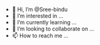 - 👋 Hi, I’m @Sree-bindu
- 👀 I’m interested in ...
- 🌱 I’m currently learning ...
- 💞️ I’m looking to collaborate on ...
- 📫 How to reach me ...

<!---
Sree-bindu/Sree-bindu is a ✨ special ✨ repository because its `README.md` (this file) appears on your GitHub profile.
You can click the Preview link to take a look at your changes.
--->
